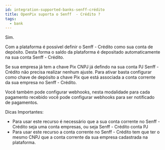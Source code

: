 ```yaml
---
id: integration-supported-banks-senff-crédito
title: OpenPix suporta o Senff  - Crédito ?
tags:
  - bank
---
```


Sim.

Com a plataforma é possível definir o Senff  - Crédito como sua conta de depósito. Desta forma o saldo da plataforma é depositado automaticamente na sua conta Senff  - Crédito.

Se sua empresa já tem a chave Pix CNPJ já defindo na sua conta PJ Senff  - Crédito não precisa realizar nenhum ajuste. Para ativar basta configurar como chave de depósito a chave Pix que está associada a conta corrente da sua empresa no Senff  - Crédito.

Você também pode configurar webhooks, nesta modalidade para cada pagamento recebido você pode configurar webhooks para ser notificado de pagamentos.

Dicas Importantes:

- Para usar este recurso é necessário que a sua conta corrente no Senff  - Crédito seja uma conta empresas, ou seja Senff  - Crédito conta PJ
- Para usar este recurso a conta corrente no Senff  - Crédito tem que ter o mesmo CNPJ que a conta corrente da sua empresa cadastrada na plataforma.
